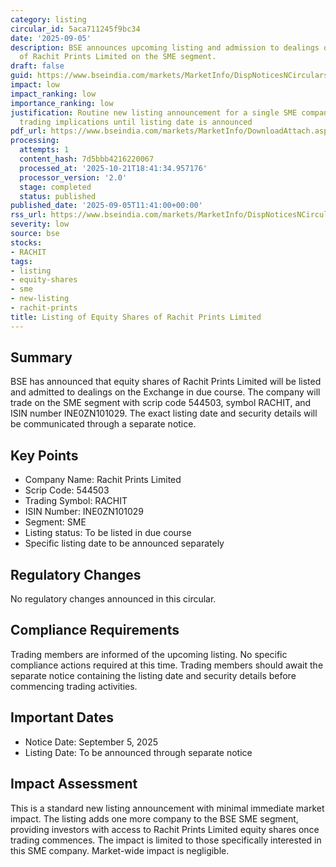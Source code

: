 ```yaml
---
category: listing
circular_id: 5aca711245f9bc34
date: '2025-09-05'
description: BSE announces upcoming listing and admission to dealings of equity shares
  of Rachit Prints Limited on the SME segment.
draft: false
guid: https://www.bseindia.com/markets/MarketInfo/DispNoticesNCirculars.aspx?Noticeid={61844F6A-1E40-495A-B492-BF7A43A77573}&noticeno=20250905-11&dt=09/05/2025&icount=11&totcount=43&flag=0
impact: low
impact_ranking: low
importance_ranking: low
justification: Routine new listing announcement for a single SME company with no immediate
  trading implications until listing date is announced
pdf_url: https://www.bseindia.com/markets/MarketInfo/DownloadAttach.aspx?id=20250905-11&attachedId=
processing:
  attempts: 1
  content_hash: 7d5bbb4216220067
  processed_at: '2025-10-21T18:41:34.957176'
  processor_version: '2.0'
  stage: completed
  status: published
published_date: '2025-09-05T11:41:00+00:00'
rss_url: https://www.bseindia.com/markets/MarketInfo/DispNoticesNCirculars.aspx?Noticeid={61844F6A-1E40-495A-B492-BF7A43A77573}&noticeno=20250905-11&dt=09/05/2025&icount=11&totcount=43&flag=0
severity: low
source: bse
stocks:
- RACHIT
tags:
- listing
- equity-shares
- sme
- new-listing
- rachit-prints
title: Listing of Equity Shares of Rachit Prints Limited
---
```


## Summary

BSE has announced that equity shares of Rachit Prints Limited will be listed and admitted to dealings on the Exchange in due course. The company will trade on the SME segment with scrip code 544503, symbol RACHIT, and ISIN number INE0ZN101029. The exact listing date and security details will be communicated through a separate notice.

## Key Points

- Company Name: Rachit Prints Limited
- Scrip Code: 544503
- Trading Symbol: RACHIT
- ISIN Number: INE0ZN101029
- Segment: SME
- Listing status: To be listed in due course
- Specific listing date to be announced separately

## Regulatory Changes

No regulatory changes announced in this circular.

## Compliance Requirements

Trading members are informed of the upcoming listing. No specific compliance actions required at this time. Trading members should await the separate notice containing the listing date and security details before commencing trading activities.

## Important Dates

- Notice Date: September 5, 2025
- Listing Date: To be announced through separate notice

## Impact Assessment

This is a standard new listing announcement with minimal immediate market impact. The listing adds one more company to the BSE SME segment, providing investors with access to Rachit Prints Limited equity shares once trading commences. The impact is limited to those specifically interested in this SME company. Market-wide impact is negligible.